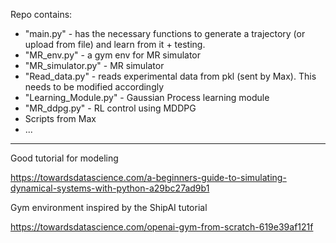 
Repo contains: 
- "main.py" - has the necessary functions to generate a trajectory (or upload from file) and learn from it + testing. 
- "MR_env.py" - a gym env for MR simulator 
- "MR_simulator.py" - MR simulator 
- "Read_data.py" - reads experimental data from pkl (sent by Max). This needs to be modified accordingly 
- "Learning_Module.py" - Gaussian Process learning module 
- "MR_ddpg.py" - RL control using MDDPG 
- Scripts from Max 
- ...


______________________________________________
Good tutorial for modeling

https://towardsdatascience.com/a-beginners-guide-to-simulating-dynamical-systems-with-python-a29bc27ad9b1


Gym environment inspired by the ShipAI tutorial 


https://towardsdatascience.com/openai-gym-from-scratch-619e39af121f
